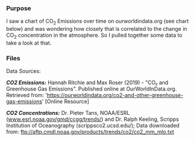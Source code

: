 
### Purpose

I saw a chart of CO<sub>2</sub> Emissions over time on ourworldindata.org (see chart below) and was wondering how closely that is correlated to the change in CO<sub>2</sub> concentration in the atmosphere.  So I pulled together some data to take a look at that.

### Files



Data Sources:

**_CO2 Emissions:_** Hannah Ritchie and Max Roser (2019) - "CO₂ and Greenhouse Gas Emissions". Published online at OurWorldInData.org. Retrieved from: 'https://ourworldindata.org/co2-and-other-greenhouse-gas-emissions' [Online Resource]


**_CO2 Concentrations:_** Dr. Pieter Tans, NOAA/ESRL (www.esrl.noaa.gov/gmd/ccgg/trends/) and Dr. Ralph Keeling, Scripps Institution of Oceanography (scrippsco2.ucsd.edu/); Data downloaded from:  ftp://aftp.cmdl.noaa.gov/products/trends/co2/co2_mm_mlo.txt
